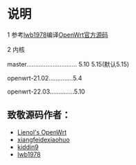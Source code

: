 # 说明
1 参考[lwb1978](https://github.com/lwb1978/OpenWrt-Actions)编译[OpenWrt官方源码](https://github.com/openwrt/openwrt)

2 内核

master............................. 5.10  5.15(默认5.15)

openwrt-21.02..............5.4

openwrt-22.03..............5.10

## 致敬源码作者：
- [Lienol's OpenWrt](https://github.com/Lienol/openwrt)
- [xiangfeidexiaohuo](https://github.com/xiangfeidexiaohuo/OpenWrt_Build)
- [kiddin9](https://github.com/kiddin9/OpenWrt_x86-r2s-r4s-r5s-N1)
- [lwb1978](https://github.com/lwb1978/OpenWrt-Actions)
